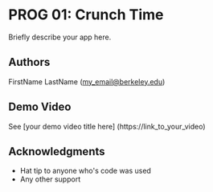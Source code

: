 # PROG 01: Crunch Time

Briefly describe your app here.

## Authors

FirstName LastName ([my_email@berkeley.edu](mailto:my_email@berkeley.edu))

## Demo Video

See [your demo video title here] (https://link_to_your_video)

## Acknowledgments

* Hat tip to anyone who's code was used
* Any other support
